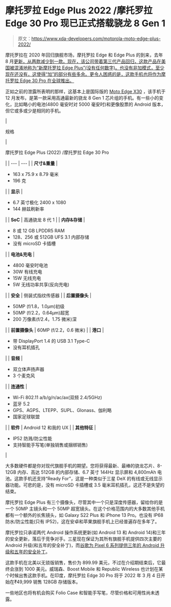 # 摩托罗拉 Edge Plus 2022 /摩托罗拉 Edge 30 Pro 现已正式搭载骁龙 8 Gen 1

> 原文：<https://www.xda-developers.com/motorola-moto-edge-plus-2022/>

摩托罗拉在 2020 年回归旗舰市场，摩托罗拉 Edge 和 Edge Plus 的到来，去年 8 月[更新，从两款减少到一款。现在，该公司带着第三代产品回归，这款产品在美国被混淆地称为“新摩托罗拉 Edge Plus”(没有任何数字)。也没有非加模式，至少现在还没有，这使得“加”的部分有些多余。更令人困惑的是，这款手机也将作为摩托罗拉 Edge 30 Pro 在全球推出。](https://www.xda-developers.com/motorola-edge-2021/)

正如之前的泄露所表明的那样，这基本上是国际版的 [Moto Edge X30](https://www.xda-developers.com/moto-edge-x30-launch/) ，该手机于 12 月发布，是第一款采用高通最新的骁龙 8 Gen 1 芯片组的手机。有一些小的变化，比如略小的电池(4800 毫安时对 5000 毫安时)和更像股票的 Android 版本，但它或多或少是相同的手机。

| 

规格

 | 

摩托罗拉 Edge Plus (2022) /摩托罗拉 Edge 30 Pro

 |
| --- | --- |
| **尺寸&重量** | 

*   163 x 75.9 x 8.79 毫米
*   196 克

 |
| **显示** | 

*   6.7 英寸极化 2400 x 1080
*   144 赫兹刷新率

 |
| **SoC** | 高通骁龙 8 代 1 |
| **内存&存储** | 

*   8 或 12 GB LPDDR5 RAM
*   128、256 或 512GB UFS 3.1 内部存储
*   没有 microSD 卡插槽

 |
| **电池&充电** | 

*   4800 毫安时电池
*   30W 有线充电
*   15W 无线充电
*   5W 无线功率共享(反向充电)

 |
| **安全** | 侧装式指纹传感器 |
| **后置摄像头** | 

*   50MP (f/1.8，1.0μm)初级
*   50MP (f/2.2，0.64μm)超宽
*   200 万像素(f/2.4，1.75 微米)深

 |
| **前置摄像头** | 60MP (f/2.2，0.6 微米) |
| **港口** | 

*   带 DisplayPort 1.4 的 USB 3.1 Type-C
*   没有耳机插孔

 |
| **音频** | 

*   双立体声扬声器
*   3 个麦克风

 |
| **连通性** | 

*   Wi-Fi 802.11 a/b/g/n/ac/ax(双频 2.4/5GHz)
*   蓝牙 5.2
*   GPS、AGPS、LTEPP、SUPL、Glonass、伽利略
*   国家足球联盟

 |
| **软件** | Android 12 和我的 UX |
| **其他特征** | 

*   IP52 防溅/防尘性能
*   支持智能手写笔(单独销售或捆绑销售)

 |

大多数硬件都是你对现代旗舰手机的期望。您将获得最新、最棒的骁龙芯片、8-12GB 内存、高达 512GB 的内部存储、6.7 英寸 144Hz 显示屏和 4,800mAh 电池。这款手机还支持“Ready For”，这是一种类似于三星 DeX 的有线或无线显示器功能。可悲的是，没有 microSD 卡插槽或 3.5 毫米耳机插孔，这还不是失望的结束。

摩托罗拉 Edge Plus 有三个摄像头，尽管其中一个只是深度传感器，留给你的是一个 50MP 主镜头和一个 50MP 超宽镜头。在这个价格范围内的大多数其他手机都有一个额外的长焦镜头，如 Galaxy S22 Plus 和 iPhone 13 Pro。也没有 IP68 防水/防尘性能(只有 IP52)，这在安卓和苹果旗舰手机上已经普遍存在多年了。

摩托罗拉只承诺两代 Android 操作系统更新(如 Android 13 和 Android 14)和三年的安全更新，落后于竞争对手。三星现在保证为其所有旗舰手机提供四次主要的 Android 升级(和五年的安全补丁)，而[谷歌为 Pixel 6 系列提供三年的 Android 升级和五年的安全补丁](https://www.xda-developers.com/google-pixel-6-3-years-software-updates/)。

这款手机在北美以无锁版销售，售价为 899.99 美元，不过在介绍期结束后，它最终会涨到 1000 美元。威瑞森、Boost Mobile 和 Republic Wireless 也计划在某个时候出售这款手机。在印度，摩托罗拉 Edge 30 Pro 将于 2022 年 3 月 4 日开始在₹49,999 销售 128GB 存储版本。

一些地区也将有机会购买 Folio Case 和智能手写笔，尽管价格和可用性尚未透露。